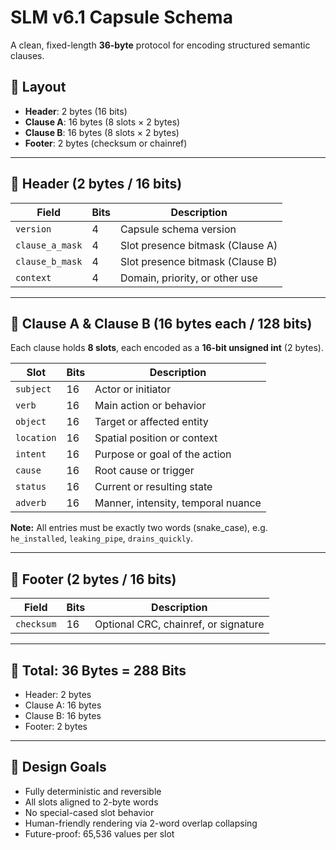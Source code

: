 # SLM v6.1 Capsule Schema

A clean, fixed-length **36-byte** protocol for encoding structured semantic clauses.

## 🧱 Layout

- **Header**: 2 bytes (16 bits)
- **Clause A**: 16 bytes (8 slots × 2 bytes)
- **Clause B**: 16 bytes (8 slots × 2 bytes)
- **Footer**: 2 bytes (checksum or chainref)

---

## 🧩 Header (2 bytes / 16 bits)
| Field          | Bits | Description                       |
|----------------|------|-----------------------------------|
| `version`      | 4    | Capsule schema version            |
| `clause_a_mask`| 4    | Slot presence bitmask (Clause A)  |
| `clause_b_mask`| 4    | Slot presence bitmask (Clause B)  |
| `context`      | 4    | Domain, priority, or other use    |

---

## 🧠 Clause A & Clause B (16 bytes each / 128 bits)

Each clause holds **8 slots**, each encoded as a **16-bit unsigned int** (2 bytes).

| Slot       | Bits | Description                          |
|------------|------|--------------------------------------|
| `subject`  | 16   | Actor or initiator                   |
| `verb`     | 16   | Main action or behavior              |
| `object`   | 16   | Target or affected entity            |
| `location` | 16   | Spatial position or context          |
| `intent`   | 16   | Purpose or goal of the action        |
| `cause`    | 16   | Root cause or trigger                |
| `status`   | 16   | Current or resulting state           |
| `adverb`   | 16   | Manner, intensity, temporal nuance   |

**Note:** All entries must be exactly two words (snake_case), e.g. `he_installed`, `leaking_pipe`, `drains_quickly`.

---

## 🧾 Footer (2 bytes / 16 bits)

| Field       | Bits | Description                         |
|-------------|------|-------------------------------------|
| `checksum`  | 16   | Optional CRC, chainref, or signature|

---

## 🧬 Total: 36 Bytes = 288 Bits
- Header: 2 bytes
- Clause A: 16 bytes
- Clause B: 16 bytes
- Footer: 2 bytes

---

## 🎯 Design Goals
- Fully deterministic and reversible
- All slots aligned to 2-byte words
- No special-cased slot behavior
- Human-friendly rendering via 2-word overlap collapsing
- Future-proof: 65,536 values per slot
